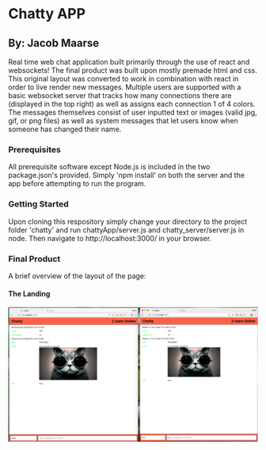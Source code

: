 # Chatty APP 
## By: Jacob Maarse

Real time web chat application built primarily through the use of react and websockets! The final product was built upon mostly premade html and css. This original layout was converted to work in combination with react in order to live render new messages. Multiple users are supported with a basic websocket server that tracks how many connections there are (displayed in the top right) as well as assigns each connection 1 of 4 colors. The messages themselves consist of user inputted text or images (valid jpg, gif, or png files) as well as system messages that let users know when someone has changed their name. 

### Prerequisites

All prerequisite software except Node.js is included in the two package.json's provided. Simply 'npm install' on both the server and the app before attempting to run the program.

### Getting Started

Upon cloning this respository simply change your directory to the project folder 'chatty' and run chattyApp/server.js and chatty_server/server.js in node. Then navigate to http://localhost:3000/ in your browser.

### Final Product

A brief overview of the layout of the page:
#### The Landing
!["Screenshot of the landing view"](https://github.com/maarsej/chatty/blob/master/docs/Screen%20Shot%202018-04-17%20at%202.18.18%20PM.png?raw=true)


